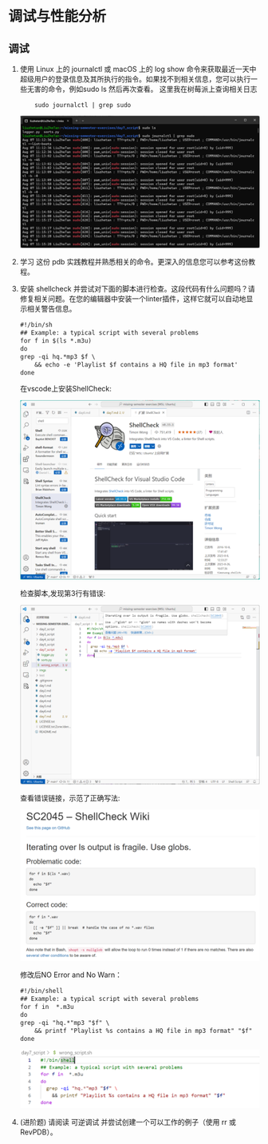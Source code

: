 # 调试与性能分析

## 调试

1. 使用 Linux 上的 journalctl 或 macOS 上的 log show 命令来获取最近一天中超级用户的登录信息及其所执行的指令。如果找不到相关信息，您可以执行一些无害的命令，例如sudo ls 然后再次查看。 这里我在树莓派上查询相关日志

    ```shell
        sudo journalctl | grep sudo
    ```

    ![运行结果](./imgs/7-1-1.png)

2. 学习 这份 pdb 实践教程并熟悉相关的命令。更深入的信息您可以参考这份教程。

3. 安装 shellcheck 并尝试对下面的脚本进行检查。这段代码有什么问题吗？请修复相关问题。在您的编辑器中安装一个linter插件，这样它就可以自动地显示相关警告信息。

    ```shell
    #!/bin/sh
    ## Example: a typical script with several problems
    for f in $(ls *.m3u)
    do
    grep -qi hq.*mp3 $f \
        && echo -e 'Playlist $f contains a HQ file in mp3 format'
    done
    ```

    在vscode上安装ShellCheck:

    ![安装ShellCheck](./imgs/7-1-2.png)

    检查脚本,发现第3行有错误:

    ![静态检查](./imgs/7-1-3.png)

    查看错误链接，示范了正确写法:

    ![正确写法](./imgs/7-1-4.png)

    修改后NO Error and No Warn：

    ```shell
    #!/bin/shell
    ## Example: a typical script with several problems
    for f in  *.m3u
    do
    grep -qi "hq.*"mp3 "$f" \
        && printf "Playlist %s contains a HQ file in mp3 format" "$f"
    done
    ```

    ![静态检查](./imgs/7-1-5.png)

4. (进阶题) 请阅读 可逆调试 并尝试创建一个可以工作的例子（使用 rr 或 RevPDB）。

